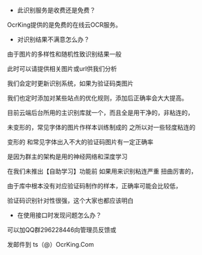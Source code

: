 * 此识别服务是收费还是免费？

OcrKing提供的是免费的在线云OCR服务。

* 对识别结果不满意怎么办？

由于图片的多样性和随机性致识别结果一般

此时可以请提供相关图片或url供我们分析

我们会定时更新识别系统，如果为验证码类图片

我们也定时添加对某些站点的优化规则，添加后正确率会大大提高。

目前云端后台所用的主识别库就一个，而且全是用干净的，非粘连的，  

未变形的，常见字体的图片作样本训练制成的 之所以对一些轻度粘连的 

变形的 和常见字体出入不大的验证码图片有一定正确率   

是因为群主的架构是用的神经网络和深度学习  

在我们未推出【自助学习】功能前  如果用来识别粘连严重 扭曲厉害的，

由于库中根本没有对应验证码制作的样本，正确率可能会比较低，

验证码识别针对性很强，这个大家也都应该明白

* 在使用接口时发现问题怎么办？

可以加QQ群296228446向管理员反馈或

发邮件到  ts（@）OcrKing.Com

